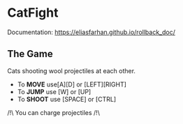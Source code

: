 # CatFight

Documentation: https://eliasfarhan.github.io/rollback_doc/ 

## The Game
Cats shooting wool projectiles at each other.
- To **MOVE** use[A][D] or [LEFT][RIGHT]
- To **JUMP** use [W] or [UP]
- To **SHOOT** use [SPACE] or [CTRL]

/!\ You can charge projectiles /!\
